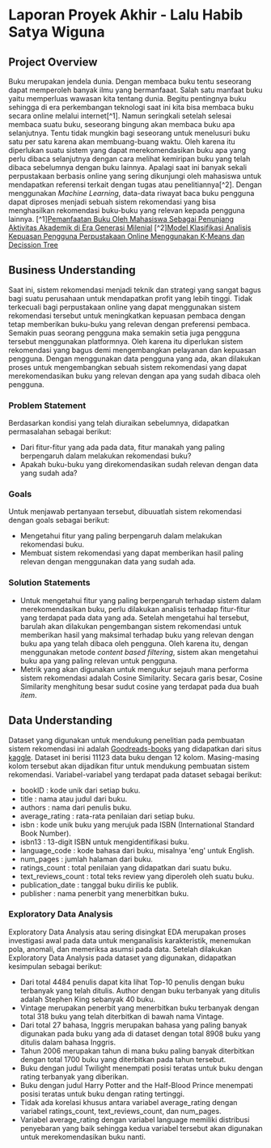 # Laporan Proyek Akhir - Lalu Habib Satya Wiguna

## Project Overview
Buku merupakan jendela dunia. Dengan membaca buku tentu seseorang dapat memperoleh banyak ilmu yang bermanfaaat. Salah satu manfaat buku yaitu memperluas wawasan kita tentang dunia. Begitu pentingnya buku sehingga di era perkembangan teknologi saat ini kita bisa membaca buku secara online melalui internet[^1]. Namun seringkali setelah selesai membaca suatu buku, seseorang bingung akan membaca buku apa selanjutnya. Tentu tidak mungkin bagi seseorang untuk menelusuri buku satu per satu karena akan membuang-buang waktu. Oleh karena itu diperlukan suatu sistem yang dapat merekomendasikan buku apa yang perlu dibaca selanjutnya dengan cara melihat kemiripan buku yang telah dibaca sebelumnya dengan buku lainnya. Apalagi saat ini banyak sekali perpustakaan berbasis online yang sering dikunjungi oleh mahasiswa untuk mendapatkan referensi terkait dengan tugas atau penelitiannya[^2]. Dengan menggunakan _Machine Learning_, data-data riwayat baca buku pengguna dapat diproses menjadi sebuah sistem rekomendasi yang bisa menghasilkan rekomendasi buku-buku yang relevan kepada pengguna lainnya.
[^1][Pemanfaatan Buku Oleh Mahasiswa Sebagai Penunjang Aktivitas Akademik di Era Generasi Milenial](http://jurnal.uin-antasari.ac.id/index.php/pustakakarya/article/view/3710)
[^2][Model Klasifikasi Analisis Kepuasan Pengguna Perpustakaan Online Menggunakan K-Means dan Decission Tree](https://scholar.google.co.id/scholar_url?url=http://ejurnal.stmik-budidarma.ac.id/index.php/jurikom/article/download/3680/2426&hl=en&sa=X&ei=eHIqY5PfLPuSy9YP1Lyz8AQ&scisig=AAGBfm1NYL2GxbwFk7aY5cWKrf1b8jImVg&oi=scholarr)

## Business Understanding
Saat ini, sistem rekomendasi menjadi teknik dan strategi yang sangat bagus bagi suatu perusahaan untuk mendapatkan profit yang lebih tinggi. Tidak terkecuali bagi perpustakaan online yang dapat menggunakan sistem rekomendasi tersebut untuk meningkatkan kepuasan pembaca dengan tetap memberikan buku-buku yang relevan dengan preferensi pembaca. Semakin puas seorang pengguna maka semakin setia juga pengguna tersebut menggunakan platformnya. Oleh karena itu diperlukan sistem rekomendasi yang bagus demi mengembangkan pelayanan dan kepuasan pengguna. Dengan menggunakan data pengguna yang ada, akan dilakukan proses untuk mengembangkan sebuah sistem rekomendasi yang dapat merekomendasikan buku yang relevan dengan apa yang sudah dibaca oleh pengguna.

### Problem Statement
Berdasarkan kondisi yang telah diuraikan sebelumnya, didapatkan permasalahan sebagai berikut:
- Dari fitur-fitur yang ada pada data, fitur manakah yang paling berpengaruh dalam melakukan rekomendasi buku?
- Apakah buku-buku yang direkomendasikan sudah relevan dengan data yang sudah ada?

### Goals
Untuk menjawab pertanyaan tersebut, dibuuatlah sistem rekomendasi dengan goals sebagai berikut:
- Mengetahui fitur yang paling berpengaruh dalam melakukan rekomendasi buku.
- Membuat sistem rekomendasi yang dapat memberikan hasil paling relevan dengan menggunakan data yang sudah ada.

### Solution Statements
- Untuk mengetahui fitur yang paling berpengaruh terhadap sistem dalam merekomendasikan buku, perlu dilakukan analisis terhadap fitur-fitur yang terdapat pada data yang ada. Setelah mengetahui hal tersebut, barulah akan dilakukan pengembangan sistem rekomendasi untuk memberikan hasil yang maksimal terhadap buku yang relevan dengan buku apa yang telah dibaca oleh pengguna. Oleh karena itu, dengan menggunakan metode _content based filtering_, sistem akan mengetahui buku apa yang paling relevan untuk pengguna.
- Metrik yang akan digunakan untuk mengukur sejauh mana performa sistem rekomendasi adalah Cosine Similarity. Secara garis besar, Cosine Similarity menghitung besar sudut cosine yang terdapat pada dua buah _item_.

## Data Understanding
Dataset yang digunakan untuk mendukung penelitian pada pembuatan sistem rekomendasi ini adalah [Goodreads-books](https://www.kaggle.com/datasets/jealousleopard/goodreadsbooks) yang didapatkan dari situs [kaggle](https://www.kaggle.com). Dataset ini berisi 11123 data buku dengan 12 kolom. Masing-masing kolom tersebut akan dijadikan fitur untuk mendukung pembuatan sistem rekomendasi. Variabel-variabel yang terdapat pada dataset sebagai berikut:
- bookID : kode unik dari setiap buku.
- title : nama atau judul dari buku.
- authors : nama dari penulis buku.
- average_rating : rata-rata penilaian dari setiap buku.
- isbn : kode unik buku yang merujuk pada ISBN (International Standard Book Number).
- isbn13 : 13-digit ISBN untuk mengidentifikasi buku.
- language_code : kode bahasa dari buku, misalnya 'eng' untuk English.
- num_pages : jumlah halaman dari buku.
- ratings_count : total penilaian yang didapatkan dari suatu buku.
- text_reviews_count : total teks review yang diperoleh oleh suatu buku.
- publication_date : tanggal buku dirilis ke publik.
- publisher : nama penerbit yang menerbitkan buku.

### Exploratory Data Analysis
Exploratory Data Analysis atau sering disingkat EDA merupakan proses investigasi awal pada data untuk menganalisis karakteristik, menemukan pola, anomali, dan memeriksa asumsi pada data. Setelah dilakukan Exploratory Data Analysis pada dataset yang digunakan, didapatkan kesimpulan sebagai berikut:
- Dari total 4484 penulis dapat kita lihat Top-10 penulis dengan buku terbanyak yang telah ditulis. Author dengan buku terbanyak yang ditulis adalah Stephen King sebanyak 40 buku.
- Vintage merupakan penerbit yang menerbitkan buku terbanyak dengan total 318 buku yang telah diterbitkan di bawah nama Vintage.
- Dari total 27 bahasa, Inggris merupakan bahasa yang paling banyak digunakan pada buku yang ada di dataset dengan total 8908 buku yang ditulis dalam bahasa Inggris.
- Tahun 2006 merupakan tahun di mana buku paling banyak diterbitkan dengan total 1700 buku yang diterbitkan pada tahun tersebut.
- Buku dengan judul Twilight menempati posisi teratas untuk buku dengan rating terbanyak yang diberikan.
- Buku dengan judul Harry Potter and the Half-Blood Prince menempati posisi teratas untuk buku dengan rating tertinggi.
- Tidak ada korelasi khusus antara variabel average_rating dengan variabel ratings_count, text_reviews_count, dan num_pages.
- Variabel average_rating dengan variabel language memiliki distribusi penyebaran yang baik sehingga kedua variabel tersebut akan digunakan untuk merekomendasikan buku nanti.

